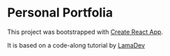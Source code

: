 # Personal Portfolia

This project was bootstrapped with [Create React App](https://github.com/facebook/create-react-app).

It is based on a code-along tutorial by [LamaDev](https://www.youtube.com/c/LamaDev) 

